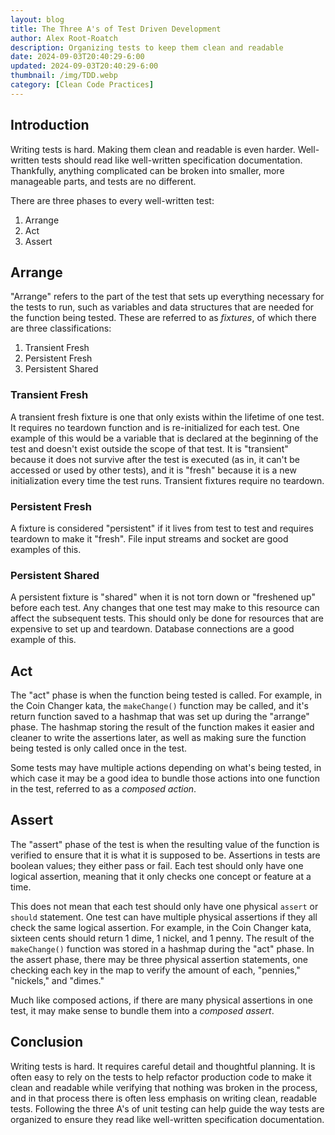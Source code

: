 ```yaml
---
layout: blog
title: The Three A's of Test Driven Development
author: Alex Root-Roatch
description: Organizing tests to keep them clean and readable
date: 2024-09-03T20:40:29-6:00
updated: 2024-09-03T20:40:29-6:00
thumbnail: /img/TDD.webp
category: [Clean Code Practices]
---
```


## Introduction

Writing tests is hard. Making them clean and readable is even harder. Well-written tests should read  like well-written specification documentation. Thankfully, anything complicated can be broken into smaller, more manageable parts, and tests are no different. 

There are three phases to every well-written test: 
1. Arrange
2. Act
3. Assert

## Arrange

"Arrange" refers to the part of the test that sets up everything necessary for the tests to run, such as variables and data structures that are needed for the function being tested. These are referred to as *fixtures*, of which there are three classifications: 

1. Transient Fresh
2. Persistent Fresh
3. Persistent Shared

### Transient Fresh

A transient fresh fixture is one that only exists within the lifetime of one test. It requires no teardown function and is re-initialized for each test. One example of this would be a variable that is declared at the beginning of the test and doesn't exist outside the scope of that test. It is "transient" because it does not survive after the test is executed (as in, it can't be accessed or used by other tests), and it is "fresh" because it is a new initialization every time the test runs. Transient fixtures require no teardown.

### Persistent Fresh

A fixture is considered "persistent" if it lives from test to test and requires teardown to make it "fresh". File input streams and socket are good examples of this. 

### Persistent Shared

A persistent fixture is "shared" when it is not torn down or "freshened up" before each test. Any changes that one test may make to this resource can affect the subsequent tests. This should only be done for resources that are expensive to set up and teardown. Database connections are a good example of this. 

## Act

The "act" phase is when the function being tested is called. For example, in the Coin Changer kata, the `makeChange()` function may be called, and it's return function saved to a hashmap that was set up during the "arrange" phase. The hashmap storing the result of the function makes it easier and cleaner to write the assertions later, as well as making sure the function being tested is only called once in the test. 

Some tests may have multiple actions depending on what's being tested, in which case it may be a good idea to bundle those actions into one function in the test, referred to as a *composed action*. 

## Assert

The "assert" phase of the test is when the resulting value of the function is verified to ensure that it is what it is supposed to be. Assertions in tests are boolean values; they either pass or fail. Each test should only have one logical assertion, meaning that it only checks one concept or feature at a time. 

This does not mean that each test should only have one physical `assert` or `should` statement. One test can have multiple physical assertions if they all check the same logical assertion. For example, in the Coin Changer kata, sixteen cents should return 1 dime, 1 nickel, and 1 penny. The result of the `makeChange()` function was stored in a hashmap during the "act" phase. In the assert phase, there may be three physical assertion statements, one checking each key in the map to verify the amount of each, "pennies," "nickels," and "dimes."

Much like composed actions, if there are many physical assertions in one test, it may make sense to bundle them into a *composed assert*.

## Conclusion

Writing tests is hard. It requires careful detail and thoughtful planning. It is often easy to rely on the tests to help refactor production code to make it clean and readable while verifying that nothing was broken in the process, and in that process there is often less emphasis on writing clean, readable tests. Following the three A's of unit testing can help guide the way tests are organized to ensure they read like well-written specification documentation. 






